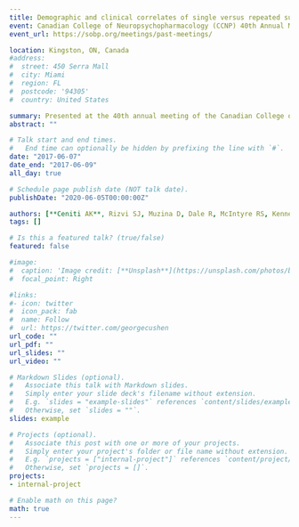 ```yaml
---
title: Demographic and clinical correlates of single versus repeated suicide attempts in mood disorders (Poster)
event: Canadian College of Neuropsychopharmacology (CCNP) 40th Annual Meeting
event_url: https://sobp.org/meetings/past-meetings/

location: Kingston, ON, Canada
#address:
#  street: 450 Serra Mall
#  city: Miami
#  region: FL
#  postcode: '94305'
#  country: United States

summary: Presented at the 40th annual meeting of the Canadian College of Neuropsychopharmacology (CCNP).
abstract: ""

# Talk start and end times.
#   End time can optionally be hidden by prefixing the line with `#`.
date: "2017-06-07"
date_end: "2017-06-09"
all_day: true

# Schedule page publish date (NOT talk date).
publishDate: "2020-06-05T00:00:00Z"

authors: [**Ceniti AK**, Rizvi SJ, Muzina D, Dale R, McIntyre RS, Kennedy SH]
tags: []

# Is this a featured talk? (true/false)
featured: false

#image:
#  caption: 'Image credit: [**Unsplash**](https://unsplash.com/photos/bzdhc5b3Bxs)'
#  focal_point: Right

#links:
#- icon: twitter
#  icon_pack: fab
#  name: Follow
#  url: https://twitter.com/georgecushen
url_code: ""
url_pdf: ""
url_slides: ""
url_video: ""

# Markdown Slides (optional).
#   Associate this talk with Markdown slides.
#   Simply enter your slide deck's filename without extension.
#   E.g. `slides = "example-slides"` references `content/slides/example-slides.md`.
#   Otherwise, set `slides = ""`.
slides: example

# Projects (optional).
#   Associate this post with one or more of your projects.
#   Simply enter your project's folder or file name without extension.
#   E.g. `projects = ["internal-project"]` references `content/project/deep-learning/index.md`.
#   Otherwise, set `projects = []`.
projects:
- internal-project

# Enable math on this page?
math: true
---
```


